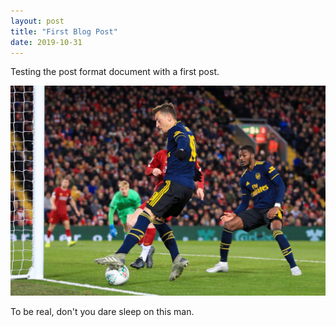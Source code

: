 ```yaml
---
layout: post
title: "First Blog Post"
date: 2019-10-31
---
```


Testing the post format document with a first post.

![Image](https://github.com/cal-afc/cal-afc.github.io/blob/master/images/OzilBackheel.jpeg?raw=true)

To be real, don't you dare sleep on this man.
